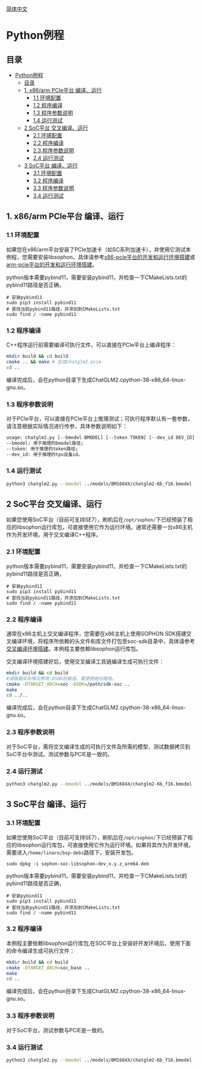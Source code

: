 [简体中文](./README.md)

# Python例程

## 目录

- [Python例程](#python例程)
  - [目录](#目录)
  - [1. x86/arm PCIe平台 编译、运行](#1-x86arm-pcie平台-编译运行)
    - [1.1 环境配置](#11-环境配置)
    - [1.2 程序编译](#12-程序编译)
    - [1.3 程序参数说明](#13-程序参数说明)
    - [1.4 运行测试](#14-运行测试)
  - [2 SoC平台 交叉编译、运行](#2-soc平台-交叉编译运行)
    - [2.1 环境配置](#21-环境配置)
    - [2.2 程序编译](#22-程序编译)
    - [2.3 程序参数说明](#23-程序参数说明)
    - [2.4 运行测试](#24-运行测试)
  - [3 SoC平台 编译、运行](#3-soc平台-编译运行)
    - [3.1 环境配置](#31-环境配置)
    - [3.2 程序编译](#32-程序编译)
    - [3.3 程序参数说明](#33-程序参数说明)
    - [3.4 运行测试](#34-运行测试)


## 1. x86/arm PCIe平台 编译、运行
### 1.1 环境配置

如果您在x86/arm平台安装了PCIe加速卡（如SC系列加速卡），并使用它测试本例程，您需要安装libsophon，具体请参考[x86-pcie平台的开发和运行环境搭建](../../../docs/Environment_Install_Guide.md#3-x86-pcie平台的开发和运行环境搭建)或[arm-pcie平台的开发和运行环境搭建](../../../docs/Environment_Install_Guide.md#5-arm-pcie平台的开发和运行环境搭建)。

python版本需要pybind11，需要安装pybind11，并检查一下CMakeLists.txt的pybind11路径是否正确，
```
# 安装pybind11
sudo pip3 install pybind11
# 查找当前pybind11路径，并添加到CMakeLists.txt
sudo find / -name pybind11
```
### 1.2 程序编译
C++程序运行前需要编译可执行文件，可以直接在PCIe平台上编译程序：

```bash
mkdir build && cd build
cmake .. && make # 生成chatglm2.pcie
cd ..
```
编译完成后，会在python目录下生成ChatGLM2.cpython-38-x86_64-linux-gnu.so。

### 1.3 程序参数说明
对于PCIe平台，可以直接在PCIe平台上推理测试；可执行程序默认有一套参数，请注意根据实际情况进行传参，具体参数说明如下：

```bash
usage: chatglm2.py [--bmodel BMODEL] [--token TOKEN] [--dev_id DEV_ID]
--bmodel: 用于推理的bmodel路径;
--token: 用于推理的token路径;
--dev_id: 用于推理的tpu设备id。
```

### 1.4 运行测试

```bash 
python3 chatglm2.py --bmodel ../models/BM1684X/chatglm2-6b_f16.bmodel --token ../models/BM1684X/tokenizer.model --dev_id 0
```


## 2 SoC平台 交叉编译、运行

如果您使用SoC平台（目前可支持SE7），刷机后在`/opt/sophon/`下已经预装了相应的libsophon运行库包，可直接使用它作为运行环境。通常还需要一台x86主机作为开发环境，用于交叉编译C++程序。
### 2.1 环境配置
python版本需要pybind11，需要安装pybind11，并检查一下CMakeLists.txt的pybind11路径是否正确，
```
# 安装pybind11
sudo pip3 install pybind11
# 查找当前pybind11路径，并添加到CMakeLists.txt
sudo find / -name pybind11
```

### 2.2 程序编译
通常在x86主机上交叉编译程序，您需要在x86主机上使用SOPHON SDK搭建交叉编译环境，将程序所依赖的头文件和库文件打包至soc-sdk目录中，具体请参考[交叉编译环境搭建](../../../docs/Environment_Install_Guide.md#41-交叉编译环境搭建)。本例程主要依赖libsophon运行库包。

交叉编译环境搭建好后，使用交叉编译工具链编译生成可执行文件：

```bash
mkdir build && cd build
#请根据实际情况修改-DSDK的路径，需使用绝对路径。
cmake -DTARGET_ARCH=soc -DSDK=/path/sdk-soc ..  
make
cd ../..
```
编译完成后，会在python目录下生成ChatGLM2.cpython-38-x86_64-linux-gnu.so。

### 2.3 程序参数说明
对于SoC平台，需将交叉编译生成的可执行文件及所需的模型、测试数据拷贝到SoC平台中测试。测试参数与PCIE是一致的。

### 2.4 运行测试

```bash 
python3 chatglm2.py --bmodel ../models/BM1684X/chatglm2-6b_f16.bmodel --token ../models/BM1684X/tokenizer.model --dev_id 0
```


## 3 SoC平台 编译、运行

### 3.1 环境配置
如果您使用SoC平台（目前可支持SE7），刷机后在`/opt/sophon/`下已经预装了相应的libsophon运行库包，可直接使用它作为运行环境。如果将其作为开发环境，需要进入`/home/linaro/bsp-debs`路径下，安装开发包。
```
sudo dpkg -i sophon-soc-libsophon-dev_x.y.z_arm64.deb
```

python版本需要pybind11，需要安装pybind11，并检查一下CMakeLists.txt的pybind11路径是否正确，
```
# 安装pybind11
sudo pip3 install pybind11
# 查找当前pybind11路径，并添加到CMakeLists.txt
sudo find / -name pybind11
```

### 3.2 程序编译
本例程主要依赖libsophon运行库包,在SOC平台上安装好开发环境后，使用下面的命令编译生成可执行文件：

```bash
mkdir build && cd build
cmake -DTARGET_ARCH=soc_base ..  
make
cd ..
```
编译完成后，会在python目录下生成ChatGLM2.cpython-38-x86_64-linux-gnu.so。

### 3.3 程序参数说明
对于SoC平台，测试参数与PCIE是一致的。

### 3.4 运行测试

```bash 
python3 chatglm2.py --bmodel ../models/BM1684X/chatglm2-6b_f16.bmodel --token ../models/BM1684X/tokenizer.model --dev_id 0
```